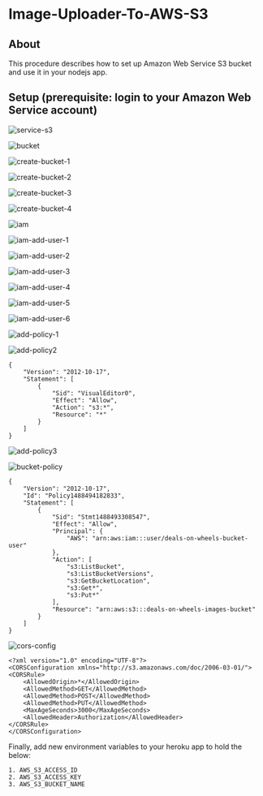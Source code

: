 # Image-Uploader-To-AWS-S3

## About

This procedure describes how to set up Amazon Web Service S3 bucket and use it in your nodejs app.

## Setup (prerequisite: login to your Amazon Web Service account)

![service-s3](images/service-s3.jpg?raw=true)

![bucket](images/bucket.jpg?raw=true)

![create-bucket-1](images/create-bucket-1.JPG?raw=true)

![create-bucket-2](images/create-bucket-2.JPG?raw=true)

![create-bucket-3](images/create-bucket-3.JPG?raw=true)

![create-bucket-4](images/create-bucket-4.JPG?raw=true)

![iam](images/iam.JPG?raw=true)

![iam-add-user-1](images/iam-add-user-1.JPG?raw=true)

![iam-add-user-2](images/iam-add-user-2.JPG?raw=true)

![iam-add-user-3](images/iam-add-user-3.JPG?raw=true)

![iam-add-user-4](images/iam-add-user-4.JPG?raw=true)

![iam-add-user-5](images/iam-add-user-5.JPG?raw=true)

![iam-add-user-6](images/iam-add-user-6.JPG?raw=true)

![add-policy-1](images/add-policy-1.jpg?raw=true)

![add-policy2](images/add-policy-2.JPG?raw=true)

```
{
    "Version": "2012-10-17",
    "Statement": [
        {
            "Sid": "VisualEditor0",
            "Effect": "Allow",
            "Action": "s3:*",
            "Resource": "*"
        }
    ]
}
```

![add-policy3](images/add-policy-3.jpg?raw=true)

![bucket-policy](images/bucket-policy.jpg?raw=true)

```
{
    "Version": "2012-10-17",
    "Id": "Policy1488494182833",
    "Statement": [
        {
            "Sid": "Stmt1488493308547",
            "Effect": "Allow",
            "Principal": {
                "AWS": "arn:aws:iam:::user/deals-on-wheels-bucket-user"
            },
            "Action": [
                "s3:ListBucket",
                "s3:ListBucketVersions",
                "s3:GetBucketLocation",
                "s3:Get*",
                "s3:Put*"
            ],
            "Resource": "arn:aws:s3:::deals-on-wheels-images-bucket"
        }
    ]
}
```

![cors-config](images/cors-config.jpg?raw=true)

```
<?xml version="1.0" encoding="UTF-8"?>
<CORSConfiguration xmlns="http://s3.amazonaws.com/doc/2006-03-01/">
<CORSRule>
    <AllowedOrigin>*</AllowedOrigin>
    <AllowedMethod>GET</AllowedMethod>
    <AllowedMethod>POST</AllowedMethod>
    <AllowedMethod>PUT</AllowedMethod>
    <MaxAgeSeconds>3000</MaxAgeSeconds>
    <AllowedHeader>Authorization</AllowedHeader>
</CORSRule>
</CORSConfiguration>
```

Finally, add new environment variables to your heroku app to hold the below:
```
1. AWS_S3_ACCESS_ID
2. AWS_S3_ACCESS_KEY
3. AWS_S3_BUCKET_NAME
```
